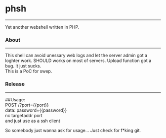 # phsh
****************
Yet another webshell written in PHP.  

### About
****************
This shell can avoid unessary web logs and let the server admin got a loghter work.
SHOULD works on most of servers. Upload function got a bug. It just sucks.  
This is a PoC for swep.  

### Release
****************
##Usage:  
POST /?port={{port}}  
data: password={{password}}  
nc targetaddr port  
and just use as a ssh client
   
    
So somebody just wanna ask for usage... Just check for f\*king git.
